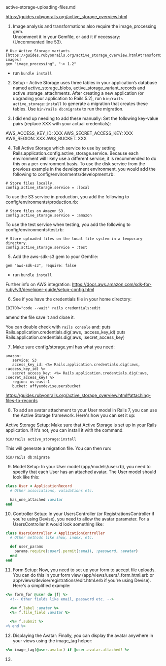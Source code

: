 active-storage-uploading-files.md

https://guides.rubyonrails.org/active_storage_overview.html

1. Image analysis and transformations also require the image_processing gem. <br>
Uncomment it in your Gemfile, or add it if necessary:<br>
(Uncommented line 53).
```
# Use Active Storage variants [https://guides.rubyonrails.org/active_storage_overview.html#transforming-images]
gem "image_processing", "~> 1.2"
```
* run ```bundle install```


2. Setup - Active Storage uses three tables in your application’s database named active_storage_blobs, active_storage_variant_records and active_storage_attachments. After creating a new application (or upgrading your application to Rails 5.2), run ```bin/rails active_storage:install``` to generate a migration that creates these tables. Use ```bin/rails db:migrate``` to run the migration.



3. I did end up needing to add these manually:
Set the following key-value pairs (replace XXX with your actual credentials):

AWS_ACCESS_KEY_ID: XXX
AWS_SECRET_ACCESS_KEY: XXX
AWS_REGION: XXX
AWS_BUCKET: XXX

4. Tell Active Storage which service to use by setting Rails.application.config.active_storage.service. Because each environment will likely use a different service, it is recommended to do this on a per-environment basis. To use the disk service from the previous example in the development environment, you would add the following to config/environments/development.rb:
```
# Store files locally.
config.active_storage.service = :local
```

To use the S3 service in production, you add the following to config/environments/production.rb:
```
# Store files on Amazon S3.
config.active_storage.service = :amazon
```

To use the test service when testing, you add the following to config/environments/test.rb:
```
# Store uploaded files on the local file system in a temporary directory.
config.active_storage.service = :test
```

5. Add the aws-sdk-s3 gem to your Gemfile:
```
gem "aws-sdk-s3", require: false
```
* run ```bundle install```

Further info on AWS integration: https://docs.aws.amazon.com/sdk-for-ruby/v3/developer-guide/setup-config.html

6. See if you have the credentials file in your home directory:
```
EDITOR="code --wait" rails credentials:edit
```
amend the file save it and close it.

You can double check with ```rails console``` and:
puts Rails.application.credentials.dig(:aws, :access_key_id)
puts Rails.application.credentials.dig(:aws, :secret_access_key)

7. Make sure config/storage.yml has what you need:
```
amazon:
   service: S3
   access_key_id: <%= Rails.application.credentials.dig(:aws, :access_key_id) %>
   secret_access_key: <%= Rails.application.credentials.dig(:aws, :secret_access_key) %>
   region: us-east-1
   bucket: affyexdeviseusersbucket
```

https://guides.rubyonrails.org/active_storage_overview.html#attaching-files-to-records

8. To add an avatar attachment to your User model in Rails 7, you can use the Active Storage framework. Here's how you can set it up:

Active Storage Setup: Make sure that Active Storage is set up in your Rails application. If it's not, you can install it with the command:
```
bin/rails active_storage:install
```
This will generate a migration file. You can then run:

```
bin/rails db:migrate
```

9. Model Setup: In your User model (app/models/user.rb), you need to specify that each User has an attached avatar. The User model should look like this:
```ruby
class User < ApplicationRecord
  # Other associations, validations etc.

  has_one_attached :avatar
end
```

10. Controller Setup: In your UsersController (or RegistrationsController if you're using Devise), you need to allow the avatar parameter. For a UsersController it would look something like:
```ruby
class UsersController < ApplicationController
  # Other methods like show, index, etc.

  def user_params
    params.require(:user).permit(:email, :password, :avatar)
  end
end
```

11. Form Setup: Now, you need to set up your form to accept file uploads. You can do this in your form view (app/views/users/_form.html.erb or app/views/devise/registrations/edit.html.erb if you're using Devise). Here's a simplified example:
```ruby
<%= form_for @user do |f| %>
  <!-- Other fields like email, password etc. -->

  <%= f.label :avatar %>
  <%= f.file_field :avatar %>

  <%= f.submit %>
<% end %>
```

12. Displaying the Avatar: Finally, you can display the avatar anywhere in your views using the image_tag helper:
```ruby
<%= image_tag(@user.avatar) if @user.avatar.attached? %>
```


13. 











